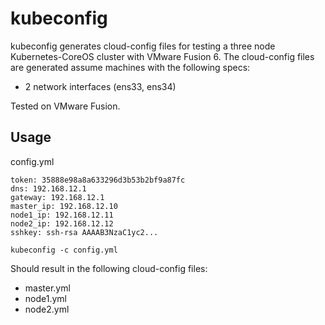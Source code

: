 # kubeconfig

kubeconfig generates cloud-config files for testing a three node Kubernetes-CoreOS cluster with VMware Fusion 6. The cloud-config files are generated assume machines with the following specs:

* 2 network interfaces (ens33, ens34)

Tested on VMware Fusion.

## Usage

config.yml
```
token: 35888e98a8a633296d3b53b2bf9a87fc
dns: 192.168.12.1
gateway: 192.168.12.1
master_ip: 192.168.12.10
node1_ip: 192.168.12.11
node2_ip: 192.168.12.12
sshkey: ssh-rsa AAAAB3NzaC1yc2...
```

```
kubeconfig -c config.yml
```

Should result in the following cloud-config files:

* master.yml
* node1.yml
* node2.yml
